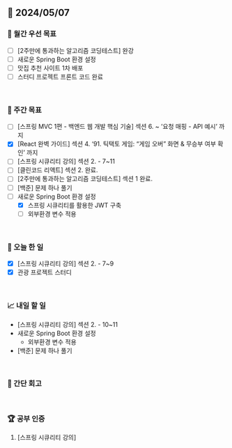 ## 📅 2024/05/07

### 🚀 월간 우선 목표

- [ ] [2주만에 통과하는 알고리즘 코딩테스트] 완강
- [ ] 새로운 Spring Boot 환경 설정
- [ ] 맛집 추천 사이트 1차 배포
- [ ] 스터디 프로젝트 프론트 코드 완료

<br />

### 👏 주간 목표

- [ ] [스프링 MVC 1편 - 백엔드 웹 개발 핵심 기술] 섹션 6. ~ ’요청 매핑 - API 예시’ 까지
- [x] [React 완벽 가이드] 섹션 4. ‘91. 틱택토 게임: “게임 오버” 화면 & 무승부 여부 확인’ 까지
- [ ] [스프링 시큐리티 강의] 섹션 2. - 7~11
- [ ] [클린코드 리액트] 섹션 2. 완료.
- [ ] [2주만에 통과하는 알고리즘 코딩테스트] 섹션 1 완료.
- [ ] [백준] 문제 하나 풀기
- [ ] 새로운 Spring Boot 환경 설정
  - [x] 스프링 시큐리티를 활용한 JWT 구축
  - [ ] 외부환경 변수 적용

<br />

### 💯 오늘 한 일

- [x] [스프링 시큐리티 강의] 섹션 2. - 7~9
- [x] 관광 프로젝트 스터디

<br />

### 📈 내일 할 일

- [스프링 시큐리티 강의] 섹션 2. - 10~11
- 새로운 Spring Boot 환경 설정
  - 외부환경 변수 적용
- [백준] 문제 하나 풀기

<br />

### 🤔 간단 회고

<br />

### 🏆 공부 인증

1. [스프링 시큐리티 강의]
